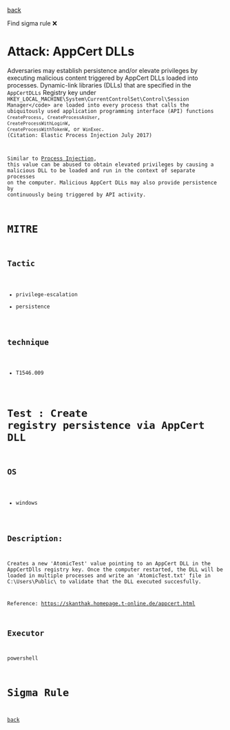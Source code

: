 
[back](../index.md)

Find sigma rule :x: 

# Attack: AppCert DLLs 

Adversaries may establish persistence and/or elevate privileges by executing malicious content triggered by AppCert DLLs loaded into processes. Dynamic-link libraries (DLLs) that are specified in the <code>AppCertDLLs</code> Registry key under <code>HKEY_LOCAL_MACHINE\System\CurrentControlSet\Control\Session Manager\</code> are loaded into every process that calls the ubiquitously used application programming interface (API) functions <code>CreateProcess</code>, <code>CreateProcessAsUser</code>, <code>CreateProcessWithLoginW</code>, <code>CreateProcessWithTokenW</code>, or <code>WinExec</code>. (Citation: Elastic Process Injection July 2017)

Similar to [Process Injection](https://attack.mitre.org/techniques/T1055), this value can be abused to obtain elevated privileges by causing a malicious DLL to be loaded and run in the context of separate processes on the computer. Malicious AppCert DLLs may also provide persistence by continuously being triggered by API activity. 

# MITRE
## Tactic
  - privilege-escalation
  - persistence


## technique
  - T1546.009


# Test : Create registry persistence via AppCert DLL
## OS
  - windows


## Description:
Creates a new 'AtomicTest' value pointing to an AppCert DLL in the AppCertDlls registry key. 
Once the computer restarted, the DLL will be loaded in multiple processes and write an 
'AtomicTest.txt' file in C:\Users\Public\ to validate that the DLL executed succesfully.

Reference: https://skanthak.homepage.t-online.de/appcert.html


## Executor
powershell

# Sigma Rule


[back](../index.md)
